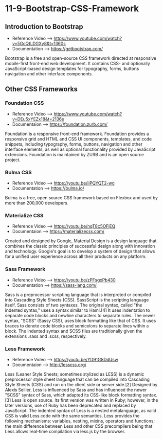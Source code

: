 # 11-9-Bootstrap-CSS-Framework

## Introduction to  Bootstrap 
* Reference Video --> https://www.youtube.com/watch?v=5GcQtLDGXy8&t=1360s
* Documentation --> https://getbootstrap.com/

Bootstrap is a free and open-source CSS framework directed at responsive mobile-first front-end web development. It contains CSS- and optionally JavaScript-based design templates for typography, forms, buttons navigation and other interface components.

## Other CSS Frameworks 


### Foundation CSS
* Reference Video --> https://www.youtube.com/watch?v=DEu5xYEZx18&t=2136s
* Documentaion --> https://foundation.zurb.com/

Foundation is a responsive front-end framework. Foundation provides a responsive grid and HTML and CSS UI components, templates, and code snippets, including typography, forms, buttons, navigation and other interface elements, as well as optional functionality provided by JavaScript extensions. Foundation is maintained by ZURB and is an open source project.

### Bulma CSS
* Reference Video --> https://youtu.be/IiPQYQT2-wg
* Documentation --> https://bulma.io/

Bulma is a free, open source CSS framework based on Flexbox and used by more than 200,000 developers.


### Materialize CSS
* Reference Video --> https://youtu.be/nqT8c5OFjEQ
* Documentaion --> https://materializecss.com/

Created and designed by Google, Material Design is a design language that combines the classic principles of successful design along with innovation and technology. Google's goal is to develop a system of design that allows for a unified user experience across all their products on any platform.

### Sass Framework
* Reference Video --> https://youtu.be/zPFsgxPb430
* Documentation --> https://sass-lang.com/

Sass is a preprocessor scripting language that is interpreted or compiled into Cascading Style Sheets (CSS). SassScript is the scripting language itself. Sass consists of two syntaxes. The original syntax, called "the indented syntax," uses a syntax similar to Haml.[4] It uses indentation to separate code blocks and newline characters to separate rules. The newer syntax, "SCSS" (Sassy CSS), uses block formatting like that of CSS. It uses braces to denote code blocks and semicolons to separate lines within a block. The indented syntax and SCSS files are traditionally given the extensions .sass and .scss, respectively.


### Less Framework 
* Reference Video --> https://youtu.be/YD91G8DdUsw
* Documentaion --> http://lesscss.org/

Less (Leaner Style Sheets; sometimes stylized as LESS) is a dynamic preprocessor style sheet language that can be compiled into Cascading Style Sheets (CSS) and run on the client side or server side.[2] Designed by Alexis Sellier, Less is influenced by Sass and has influenced the newer "SCSS" syntax of Sass, which adapted its CSS-like block formatting syntax.[3] Less is open source. Its first version was written in Ruby; however, in the later versions, use of Ruby has been deprecated and replaced by JavaScript. The indented syntax of Less is a nested metalanguage, as valid CSS is valid Less code with the same semantics. Less provides the following mechanisms: variables, nesting, mixins, operators and functions; the main difference between Less and other CSS precompilers being that Less allows real-time compilation via less.js by the browser.
